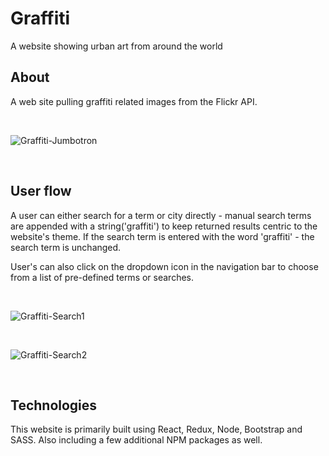 # Graffiti
A website showing urban art from around the world


## About
A web site pulling graffiti related images from the Flickr API. 

<br>

![Graffiti-Jumbotron](https://media.giphy.com/media/vx3uCFfAW6YpaYH5kC/giphy.gif)

<br>

## User flow
A user can either search for a term or city directly - manual search terms are appended with a string('graffiti') to keep returned results centric to the website's theme. If the search term is entered with the word 'graffiti' - the search term is unchanged. 

User's can also click on the dropdown icon in the navigation bar to choose from a list of pre-defined terms or searches.

<br>

![Graffiti-Search1](https://media.giphy.com/media/4ZxeQMepBvJl77WtMB/giphy.gif)

<br>

![Graffiti-Search2](https://media.giphy.com/media/MViCSGtZcLyDGUAfZ4/giphy.gif)

<br>

## Technologies
This website is primarily built using React, Redux, Node, Bootstrap and SASS. Also including a few additional NPM packages as well.




